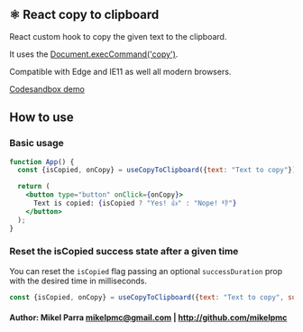 ## ⚛️ React copy to clipboard

React custom hook to copy the given text to the clipboard.

It uses the [Document.execCommand('copy')](https://developer.mozilla.org/en-US/docs/Mozilla/Add-ons/WebExtensions/Interact_with_the_clipboard).

Compatible with Edge and IE11 as well all modern browsers.

[Codesandbox demo](https://codesandbox.io/s/react-use-copy-to-clipboard-yw3hd)

## How to use

### Basic usage
```jsx
function App() {
  const {isCopied, onCopy} = useCopyToClipboard({text: "Text to copy"});

  return (
    <button type="button" onClick={onCopy}>
      Text is copied: {isCopied ? "Yes! 👍" : "Nope! 👎"}
    </button>
  );
}
```

### Reset the isCopied success state after a given time

You can reset the ```isCopied``` flag passing an optional ```successDuration``` prop with the desired time in milliseconds.

```jsx
const {isCopied, onCopy} = useCopyToClipboard({text: "Text to copy", successDuration: 2000});
```

#### Author: Mikel Parra <mikelpmc@gmail.com> | <http://github.com/mikelpmc>
